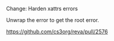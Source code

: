 Change: Harden xattrs errors

Unwrap the error to get the root error.

https://github.com/cs3org/reva/pull/2576
